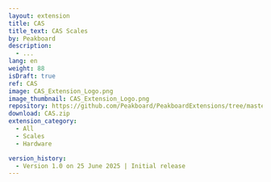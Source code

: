 ```yaml
---
layout: extension
title: CAS
title_text: CAS Scales
by: Peakboard
description: 
  - ...
lang: en
weight: 88
isDraft: true
ref: CAS
image: CAS_Extension_Logo.png
image_thumbnail: CAS_Extension_Logo.png
repository: https://github.com/Peakboard/PeakboardExtensions/tree/master/CAS
download: CAS.zip
extension_category:
  - All
  - Scales
  - Hardware

version_history:
  - Version 1.0 on 25 June 2025 | Initial release
---
```

